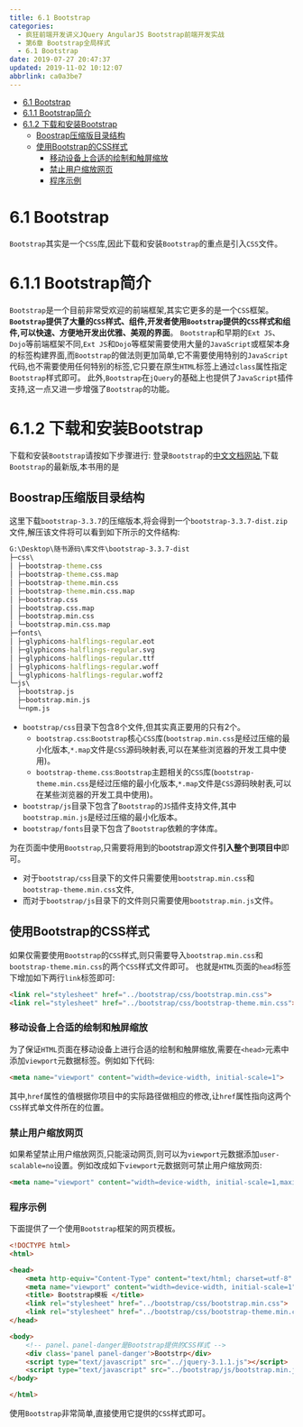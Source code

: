 ```yaml
---
title: 6.1 Bootstrap
categories: 
  - 疯狂前端开发讲义JQuery AngularJS Bootstrap前端开发实战
  - 第6章 Bootstrap全局样式
  - 6.1 Bootstrap
date: 2019-07-27 20:47:37
updated: 2019-11-02 10:12:07
abbrlink: ca0a3be7
---
```

<div id='my_toc'>

- [6.1 Bootstrap](/JavaReadingNotes/ca0a3be7/#6-1-Bootstrap)
- [6.1.1 Bootstrap简介](/JavaReadingNotes/ca0a3be7/#6-1-1-Bootstrap简介)
- [6.1.2 下载和安装Bootstrap](/JavaReadingNotes/ca0a3be7/#6-1-2-下载和安装Bootstrap)
    - [Boostrap压缩版目录结构](/JavaReadingNotes/ca0a3be7/#Boostrap压缩版目录结构)
    - [使用Bootstrap的CSS样式](/JavaReadingNotes/ca0a3be7/#使用Bootstrap的CSS样式)
        - [移动设备上合适的绘制和触屏缩放](/JavaReadingNotes/ca0a3be7/#移动设备上合适的绘制和触屏缩放)
        - [禁止用户缩放网页](/JavaReadingNotes/ca0a3be7/#禁止用户缩放网页)
        - [程序示例](/JavaReadingNotes/ca0a3be7/#程序示例)

</div>
<!--more-->
<script>if (navigator.platform.toLowerCase() == 'win32'){document.getElementById('my_toc').style.display = 'none';}</script>

<!--end-->
<!--SSTStart-->
# 6.1 Bootstrap #
`Bootstrap`其实是一个`CSS`库,因此下载和安装`Bootstrap`的重点是引入`CSS`文件。
# 6.1.1 Bootstrap简介 #
`Bootstrap`是一个目前非常受欢迎的前端框架,其实它更多的是一个`CSS`框架。**`Bootstrap`提供了大量的`CSS`样式、组件,开发者使用`Bootstrap`提供的`CSS`样式和组件,可以快速、方便地开发出优雅、美观的界面**。
`Bootstrap`和早期的`Ext JS`、`Dojo`等前端框架不同,`Ext JS`和`Dojo`等框架需要使用大量的`JavaScript`或框架本身的标签构建界面,而`Bootstrap`的做法则更加简单,它不需要使用特别的`JavaScript`代码,也不需要使用任何特别的标签,它只要在原生`HTML`标签上通过`class`属性指定`Bootstrap`样式即可。
此外,`Bootstrap`在`jQuery`的基础上也提供了`JavaScript`插件支持,这一点又进一步增强了`Bootstrap`的功能。
# 6.1.2 下载和安装Bootstrap #

下载和安装`Bootstrap`请按如下步骤进行:
登录`Bootstrap`的[中文文档网站](http://getbootstrap.com),下载`Bootstrap`的最新版,本书用的是
## Boostrap压缩版目录结构 ##
这里下载`bootstrap-3.3.7`的压缩版本,将会得到一个`bootstrap-3.3.7-dist.zip`文件,解压该文件将可以看到如下所示的文件结构:
```cmd
G:\Desktop\随书源码\库文件\bootstrap-3.3.7-dist
├─css\
│ ├─bootstrap-theme.css
│ ├─bootstrap-theme.css.map
│ ├─bootstrap-theme.min.css
│ ├─bootstrap-theme.min.css.map
│ ├─bootstrap.css
│ ├─bootstrap.css.map
│ ├─bootstrap.min.css
│ └─bootstrap.min.css.map
├─fonts\
│ ├─glyphicons-halflings-regular.eot
│ ├─glyphicons-halflings-regular.svg
│ ├─glyphicons-halflings-regular.ttf
│ ├─glyphicons-halflings-regular.woff
│ └─glyphicons-halflings-regular.woff2
└─js\
  ├─bootstrap.js
  ├─bootstrap.min.js
  └─npm.js
```
- `bootstrap/css`目录下包含8个文件,但其实真正要用的只有2个。
    - `bootstrap.css`:`Bootstrap`核心`CSS`库(`bootstrap.min.css`是经过压缩的最小化版本,`*.map`文件是`CSS`源码映射表,可以在某些浏览器的开发工具中使用)。
    - `bootstrap-theme.css`:`Bootstrap`主题相关的`CSS`库(`bootstrap-theme.min.css`是经过压缩的最小化版本,`*.map`文件是`CSS`源码映射表,可以在某些浏览器的开发工具中使用)。
- `bootstrap/js`目录下包含了`Bootstrap`的`JS`插件支持文件,其中`bootstrap.min.js`是经过压缩的最小化版本。
- `bootstrap/fonts`目录下包含了`Bootstrap`依赖的字体库。

为在页面中使用`Bootstrap`,只需要将用到的bootstrap源文件**引入整个到项目中**即可。
- 对于`bootstrap/css`目录下的文件只需要使用`bootstrap.min.css`和`bootstrap-theme.min.css`文件,
- 而对于`bootstrap/js`目录下的文件则只需要使用`bootstrap.min.js`文件。

## 使用Bootstrap的CSS样式 ##
如果仅需要使用`Bootstrap`的`CSS`样式,则只需要导入`bootstrap.min.css`和`bootstrap-theme.min.css`的两个`CSS`样式文件即可。
也就是`HTML`页面的`head`标签下增加如下两行`link`标签即可:
```html
<link rel="stylesheet" href="../bootstrap/css/bootstrap.min.css">
<link rel="stylesheet" href="../bootstrap/css/bootstrap-theme.min.css">
```
### 移动设备上合适的绘制和触屏缩放 ###
为了保证`HTML`页面在移动设备上进行合适的绘制和触屏缩放,需要在`<head>`元素中添加`viewport`元数据标签。例如如下代码:
```html
<meta name="viewport" content="width=device-width, initial-scale=1">
```
其中,`href`属性的值根据你项目中的实际路径做相应的修改,让`href`属性指向这两个`CSS`样式单文件所在的位置。
### 禁止用户缩放网页 ###
如果希望禁止用户缩放网页,只能滚动网页,则可以为`viewport`元数据添加`user-scalable=no`设置。例如改成如下`viewport`元数据则可禁止用户缩放网页:
```html
<meta name="viewport" content="width=device-width, initial-scale=1,maximum-scale=1, user-scalable=no">
```
### 程序示例 ###
下面提供了一个使用`Bootstrap`框架的网页模板。
```html
<!DOCTYPE html>
<html>

<head>
    <meta http-equiv="Content-Type" content="text/html; charset=utf-8" />
    <meta name="viewport" content="width=device-width, initial-scale=1">
    <title> Bootstrap模板 </title>
    <link rel="stylesheet" href="../bootstrap/css/bootstrap.min.css">
    <link rel="stylesheet" href="../bootstrap/css/bootstrap-theme.min.css">
</head>

<body>
    <!-- panel、panel-danger是Bootstrap提供的CSS样式 -->
    <div class='panel panel-danger'>Bootstrp</div>
    <script type="text/javascript" src="../jquery-3.1.1.js"></script>
    <script type="text/javascript" src="../bootstrap/js/bootstrap.min.js"></script>
</body>

</html>
```
使用`Bootstrap`非常简单,直接使用它提供的`CSS`样式即可。
<!--SSTStop-->
